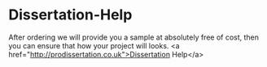 # Dissertation-Help
After ordering we will provide you a sample at absolutely free of cost, then you can ensure that how your project will looks. &lt;a href="http://prodissertation.co.uk">Dissertation Help&lt;/a>
